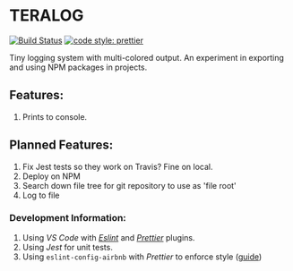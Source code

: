 # TERALOG

[![Build Status](https://travis-ci.com/RyanFleck/teralog.svg?branch=master)](https://travis-ci.com/RyanFleck/teralog)
[![code style: prettier](https://img.shields.io/badge/code_style-prettier-ff69b4.svg)](https://github.com/prettier/prettier)

Tiny logging system with multi-colored output. An experiment in exporting and using
NPM packages in projects.

## Features:

1. Prints to console.

## Planned Features:

1. Fix Jest tests so they work on Travis? Fine on local.
1. Deploy on NPM
1. Search down file tree for git repository to use as 'file root'
1. Log to file

### Development Information:

1. Using _VS Code_ with [_Eslint_](https://marketplace.visualstudio.com/items?itemName=dbaeumer.vscode-eslint) and [_Prettier_](https://marketplace.visualstudio.com/items?itemName=esbenp.prettier-vscode) plugins.
1. Using _Jest_ for unit tests.
1. Using `eslint-config-airbnb` with _Prettier_ to enforce style
   ([guide](https://blog.echobind.com/integrating-prettier-eslint-airbnb-style-guide-in-vscode-47f07b5d7d6a))
